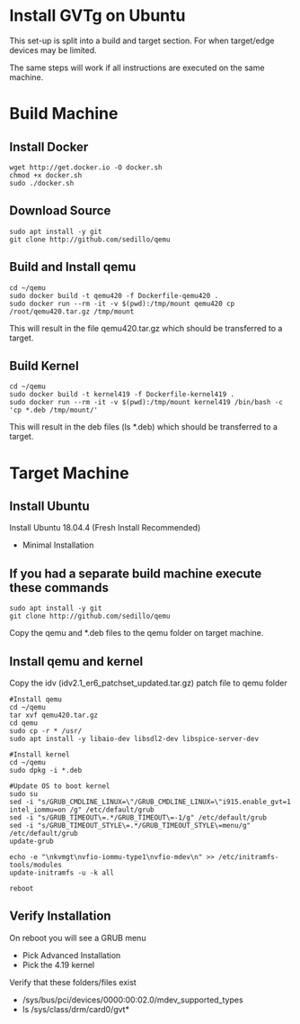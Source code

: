 # Install GVTg on Ubuntu

This set-up is split into a build and target section. For when target/edge devices may be limited.

The same steps will work if all instructions are executed on the same machine.

# Build Machine

## Install Docker
```
wget http://get.docker.io -O docker.sh
chmod +x docker.sh
sudo ./docker.sh
```

## Download Source
```
sudo apt install -y git
git clone http://github.com/sedillo/qemu
```

## Build and Install qemu
```
cd ~/qemu
sudo docker build -t qemu420 -f Dockerfile-qemu420 .
sudo docker run --rm -it -v $(pwd):/tmp/mount qemu420 cp /root/qemu420.tar.gz /tmp/mount
```
This will result in the file qemu420.tar.gz which should be transferred to a target.

## Build Kernel 
```
cd ~/qemu 
sudo docker build -t kernel419 -f Dockerfile-kernel419 .
sudo docker run --rm -it -v $(pwd):/tmp/mount kernel419 /bin/bash -c 'cp *.deb /tmp/mount/'
```
This will result in the deb files (ls *.deb) which should be transferred to a target.

# Target Machine

## Install Ubuntu
Install Ubuntu 18.04.4 (Fresh Install Recommended)
* Minimal Installation

## If you had a separate build machine execute these commands
```
sudo apt install -y git
git clone http://github.com/sedillo/qemu
```
Copy the qemu and *.deb files to the qemu folder on target machine.

## Install qemu and kernel
Copy the idv (idv2.1_er6_patchset_updated.tar.gz) patch file to qemu folder

```
#Install qemu
cd ~/qemu
tar xvf qemu420.tar.gz
cd qemu
sudo cp -r * /usr/
sudo apt install -y libaio-dev libsdl2-dev libspice-server-dev 

#Install kernel
cd ~/qemu
sudo dpkg -i *.deb

#Update OS to boot kernel
sudo su
sed -i "s/GRUB_CMDLINE_LINUX=\"/GRUB_CMDLINE_LINUX=\"i915.enable_gvt=1 intel_iommu=on /g" /etc/default/grub
sed -i "s/GRUB_TIMEOUT\=.*/GRUB_TIMEOUT\=-1/g" /etc/default/grub
sed -i "s/GRUB_TIMEOUT_STYLE\=.*/GRUB_TIMEOUT_STYLE\=menu/g" /etc/default/grub
update-grub

echo -e "\nkvmgt\nvfio-iommu-type1\nvfio-mdev\n" >> /etc/initramfs-tools/modules
update-initramfs -u -k all

reboot
```

## Verify Installation
On reboot you will see a GRUB menu
* Pick Advanced Installation
* Pick the 4.19 kernel

Verify that these folders/files exist
* /sys/bus/pci/devices/0000:00:02.0/mdev_supported_types
* ls /sys/class/drm/card0/gvt*
